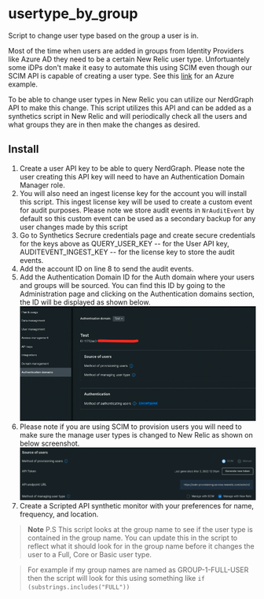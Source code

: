 # usertype_by_group
Script to change user type based on the group a user is in.

Most of the time when users are added in groups from Identity Providers like Azure AD they need to be a certain New Relic user type. Unfortuantely some iDPs don't make it easy to automate this using SCIM even though our SCIM API is capable of creating a user type. See this [link](https://forum.newrelic.com/s/hubtopic/aAX8W0000008d6MWAQ/create-full-or-core-or-basic-user-types-in-azure-active-directory-using-scim) for an Azure example. 

To be able to change user types in New Relic you can utilize our NerdGraph API to make this change. This script utilizes this API and can be added as a synthetics script in New Relic and will periodically check all the users and what groups they are in then make the changes as desired. 


## Install
1. Create a user API key to be able to query NerdGraph. Please note the user creating this API key will need to have an Authentication Domain Manager role.
2. You will also need an ingest license key for the account you will install this script. This ingest license key will be used to create a custom event for audit purposes. Please note we store audit events in `NrAuditEvent` by default so this custom event can be used as a secondary backup for any user changes made by this script
3. Go to Synthetics Secrure credentials page and create secure credentials for the keys above as QUERY_USER_KEY -- for the User API key, AUDITEVENT_INGEST_KEY -- for the license key to store the audit events.
4. Add the account ID on line 8 to send the audit events.
5. Add the Authentication Domain ID for the Auth domain where your users and groups will be sourced. You can find this ID by going to the Administration page and clicking on the Authentication domains section, the ID will be displayed as shown below. 
![](images/authDomain.png)
6. Please note if you are using SCIM to provision users you will need to make sure the manage user types is changed to New Relic as shown on below screenshot. 
![](images/manageUserType.png)
7. Create a Scripted API synthetic monitor with your preferences for name, frequency, and location.

> **Note**
> P.S This script looks at the group name to see if the user type is contained in the group name. You can update this in the script to reflect what it should look for in the group name before it changes the user to a Full, Core or Basic user type. 

> For example if my group names are named as GROUP-1-FULL-USER then the script will look for this using something like 
`if (substrings.includes("FULL"))`